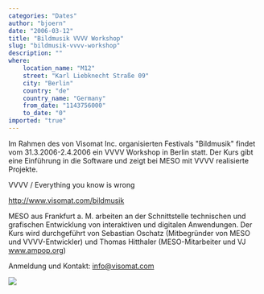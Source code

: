 ```yaml
---
categories: "Dates"
author: "bjoern"
date: "2006-03-12"
title: "Bildmusik VVVV Workshop"
slug: "bildmusik-vvvv-workshop"
description: ""
where: 
    location_name: "M12"
    street: "Karl Liebknecht Straße 09"
    city: "Berlin"
    country: "de"
    country_name: "Germany"
    from_date: "1143756000"
    to_date: "0"
imported: "true"
---
```



Im Rahmen des von Visomat Inc. organisierten Festivals &quot;Bildmusik&quot; findet vom 31.3.2006-2.4.2006 ein VVVV Workshop in Berlin statt.  Der Kurs gibt eine Einführung in die Software und zeigt bei MESO mit VVVV realisierte Projekte.

VVVV / Everything you know is wrong

<http://www.visomat.com/bildmusik>

MESO aus Frankfurt a. M. arbeiten an der Schnittstelle technischen und grafischen Entwicklung von interaktiven und digitalen Anwendungen.  Der Kurs wird durchgeführt von Sebastian Oschatz (Mitbegründer von MESO und VVVV-Entwickler) und Thomas Hitthaler (MESO-Mitarbeiter und VJ www.ampop.org)

Anmeldung und Kontakt: info@visomat.com

![](bildmusik_scale.png)